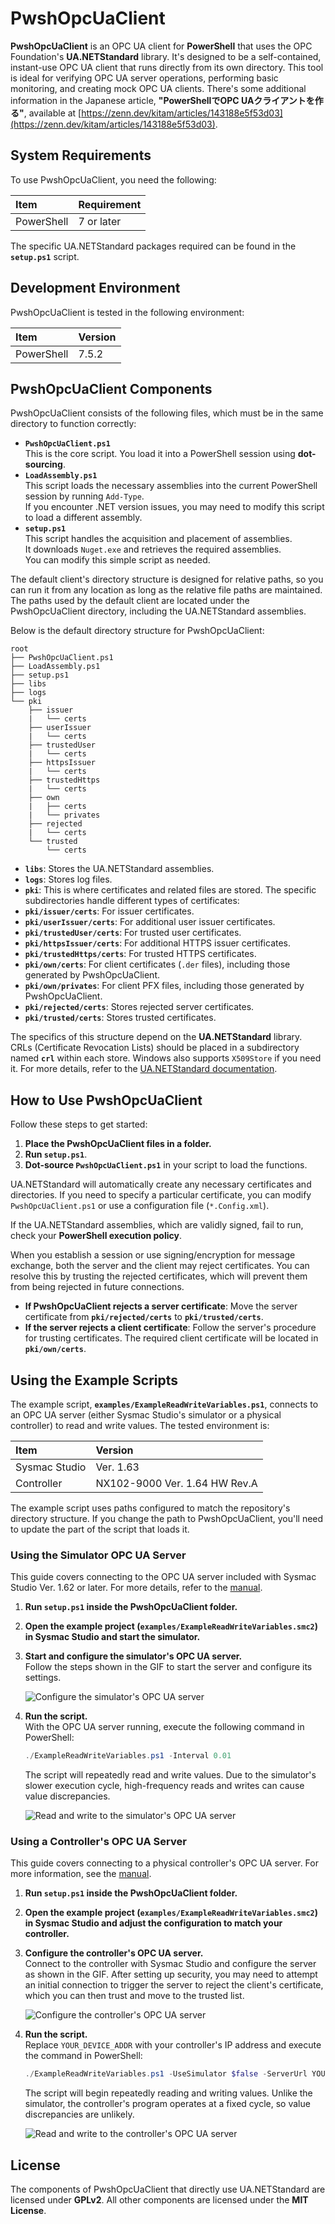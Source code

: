 # PwshOpcUaClient
**PwshOpcUaClient** is an OPC UA client for **PowerShell** that uses the OPC Foundation's **UA.NETStandard** library.
It's designed to be a self-contained, instant-use OPC UA client that runs directly from its own directory.
This tool is ideal for verifying OPC UA server operations, performing basic monitoring, and creating mock OPC UA clients.
There's some additional information in the Japanese article, **"PowerShellでOPC UAクライアントを作る"**, available at [https://zenn.dev/kitam/articles/143188e5f53d03](https://zenn.dev/kitam/articles/143188e5f53d03).

## System Requirements
To use PwshOpcUaClient, you need the following:

| Item | Requirement |
|:---|:---|
| PowerShell | 7 or later |

The specific UA.NETStandard packages required can be found in the **`setup.ps1`** script.

## Development Environment
PwshOpcUaClient is tested in the following environment:

| Item | Version |
|:---|:---|
| PowerShell | 7.5.2 |

## PwshOpcUaClient Components
PwshOpcUaClient consists of the following files, which must be in the same directory to function correctly:

* **`PwshOpcUaClient.ps1`**   
   This is the core script. You load it into a PowerShell session using **dot-sourcing**.
* **`LoadAssembly.ps1`**   
   This script loads the necessary assemblies into the current PowerShell session by running `Add-Type`.   
   If you encounter .NET version issues, you may need to modify this script to load a different assembly.
* **`setup.ps1`**   
   This script handles the acquisition and placement of assemblies.   
   It downloads `Nuget.exe` and retrieves the required assemblies.   
   You can modify this simple script as needed.

The default client's directory structure is designed for relative paths,
so you can run it from any location as long as the relative file paths are maintained.
The paths used by the default client are located under the PwshOpcUaClient directory, including the UA.NETStandard assemblies.

Below is the default directory structure for PwshOpcUaClient:

```
root
├── PwshOpcUaClient.ps1
├── LoadAssembly.ps1
├── setup.ps1
├── libs
├── logs
└── pki
    ├── issuer
    |   └── certs
    ├── userIssuer
    |   └── certs
    ├── trustedUser
    |   └── certs
    ├── httpsIssuer
    |   └── certs
    ├── trustedHttps
    |   └── certs
    ├── own
    |   ├── certs
    |   └── privates
    ├── rejected
    |   └── certs
    └── trusted
        └── certs
```

* **`libs`**: Stores the UA.NETStandard assemblies.
* **`logs`**: Stores log files.
* **`pki`**: This is where certificates and related files are stored. The specific subdirectories handle different types of certificates:
* **`pki/issuer/certs`**: For issuer certificates.   
* **`pki/userIssuer/certs`**: For additional user issuer certificates.
* **`pki/trustedUser/certs`**: For trusted user certificates.
* **`pki/httpsIssuer/certs`**: For additional HTTPS issuer certificates.
* **`pki/trustedHttps/certs`**: For trusted HTTPS certificates.
* **`pki/own/certs`**: For client certificates (`.der` files), including those generated by PwshOpcUaClient.
* **`pki/own/privates`**: For client PFX files, including those generated by PwshOpcUaClient.
* **`pki/rejected/certs`**: Stores rejected server certificates.
* **`pki/trusted/certs`**: Stores trusted certificates.

The specifics of this structure depend on the **UA.NETStandard** library.
CRLs (Certificate Revocation Lists) should be placed in a subdirectory named **`crl`** within each store.
Windows also supports `X509Store` if you need it.
For more details, refer to the [UA.NETStandard documentation](https://www.google.com/search?q=https://github.com/OPCFoundation/UA-.NETStandard/blob/master/Docs/Certificates.md).

## How to Use PwshOpcUaClient
Follow these steps to get started:

1. **Place the PwshOpcUaClient files in a folder.**
2. **Run `setup.ps1`**.
3. **Dot-source `PwshOpcUaClient.ps1`** in your script to load the functions.

UA.NETStandard will automatically create any necessary certificates and directories.
If you need to specify a particular certificate, you can modify `PwshOpcUaClient.ps1` or use a configuration file (`*.Config.xml`).

If the UA.NETStandard assemblies, which are validly signed, fail to run, check your **PowerShell execution policy**.

When you establish a session or use signing/encryption for message exchange,
both the server and the client may reject certificates.
You can resolve this by trusting the rejected certificates,
which will prevent them from being rejected in future connections.

  * **If PwshOpcUaClient rejects a server certificate**: Move the server certificate from **`pki/rejected/certs`** to **`pki/trusted/certs`**.
  * **If the server rejects a client certificate**: Follow the server's procedure for trusting certificates. The required client certificate will be located in **`pki/own/certs`**.

## Using the Example Scripts
The example script, **`examples/ExampleReadWriteVariables.ps1`**, connects to an OPC UA server (either Sysmac Studio's simulator or a physical controller) to read and write values.
The tested environment is:

| Item | Version |
|:---|:---|
| Sysmac Studio | Ver. 1.63 |
| Controller | NX102-9000 Ver. 1.64 HW Rev.A |

The example script uses paths configured to match the repository's directory structure.
If you change the path to PwshOpcUaClient, you'll need to update the part of the script that loads it.

### Using the Simulator OPC UA Server
This guide covers connecting to the OPC UA server included with Sysmac Studio Ver. 1.62 or later.
For more details, refer to the [manual](https://www.google.com/search?q=https://www.fa.omron.co.jp/data_pdf/mnu/sbcd-374p_nj501_nx.pdf%3Fid%3D3705).

1. **Run `setup.ps1` inside the PwshOpcUaClient folder.**
2. **Open the example project (`examples/ExampleReadWriteVariables.smc2`) in Sysmac Studio and start the simulator.**
3. **Start and configure the simulator's OPC UA server.**   
   Follow the steps shown in the GIF to start the server and configure its settings.

   ![Configure the simulator's OPC UA server](./images/set-simulator-opc-ua-server.gif)

4. **Run the script.**   
   With the OPC UA server running, execute the following command in PowerShell:

   ```powershell
   ./ExampleReadWriteVariables.ps1 -Interval 0.01
   ```

   The script will repeatedly read and write values.
   Due to the simulator's slower execution cycle, high-frequency reads and writes can cause value discrepancies.

   ![Read and write to the simulator's OPC UA server](./images/simulator-run-prg.gif)

### Using a Controller's OPC UA Server
This guide covers connecting to a physical controller's OPC UA server.
For more information, see the [manual](https://www.google.com/search?q=https://www.fa.omron.co.jp/data_pdf/mnu/sbcd-374p_nj501_nx.pdf%3Fid%3D3705).

1. **Run `setup.ps1` inside the PwshOpcUaClient folder.**
2. **Open the example project (`examples/ExampleReadWriteVariables.smc2`) in Sysmac Studio and adjust the configuration to match your controller.**
3. **Configure the controller's OPC UA server.**   
   Connect to the controller with Sysmac Studio and configure the server as shown in the GIF.
   After setting up security, you may need to attempt an initial connection to trigger the server to reject the client's certificate,
   which you can then trust and move to the trusted list.

   ![Configure the controller's OPC UA server](./images/set-controller-opc-ua-server.gif)

4. **Run the script.**   
   Replace `YOUR_DEVICE_ADDR` with your controller's IP address and execute the command in PowerShell:

   ```powershell
   ./ExampleReadWriteVariables.ps1 -UseSimulator $false -ServerUrl YOUR_DEVICE_ADDR -Interval 0.01
   ```

   The script will begin repeatedly reading and writing values. Unlike the simulator, the controller's program operates at a fixed cycle, so value discrepancies are unlikely.

   ![Read and write to the controller's OPC UA server](./images/controller-run-prg.gif)

## License
The components of PwshOpcUaClient that directly use UA.NETStandard are licensed under **GPLv2**.
All other components are licensed under the **MIT License**.
